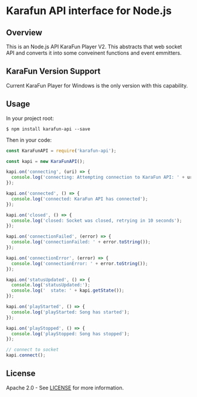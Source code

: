 Karafun API interface for Node.js
=================================================

Overview
--------
This is an Node.js API KaraFun Player V2.  This abstracts that web socket API and converts it into some conveinent functions and event emmitters.

KaraFun Version Support
-----------------------

Current KaraFun Player for Windows is the only version with this capability.

Usage
-----

In your project root:

    $ npm install karafun-api --save

Then in your code:

```javascript
const KaraFunAPI = require('karafun-api');

const kapi = new KaraFunAPI();

kapi.on('connecting', (uri) => {
  console.log('connecting: Attempting connection to KaraFun API: ' + uri);
});

kapi.on('connected', () => {
  console.log('connected: KaraFun API has connected');
});

kapi.on('closed', () => {
  console.log('closed: Socket was closed, retrying in 10 seconds');
});

kapi.on('connectionFailed', (error) => {
  console.log('connectionFailed: ' + error.toString());
});

kapi.on('connectionError', (error) => {
  console.log('connectionError: ' + error.toString());
});

kapi.on('statusUpdated', () => {
  console.log('statusUpdated:');
  console.log('  state: ' + kapi.getState());
});

kapi.on('playStarted', () => {
  console.log('playStarted: Song has started');
});

kapi.on('playStopped', () => {
  console.log('playStopped: Song has stopped');
});

// connect to socket
kapi.connect();
```

License
-------
Apache 2.0 - See [LICENSE][license] for more information.

[license]: LICENSE
